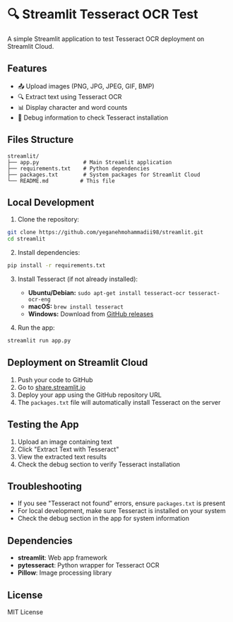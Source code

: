 # 🔍 Streamlit Tesseract OCR Test

A simple Streamlit application to test Tesseract OCR deployment on Streamlit Cloud.

## Features

- 📤 Upload images (PNG, JPG, JPEG, GIF, BMP)
- 🔍 Extract text using Tesseract OCR
- 📊 Display character and word counts
- 🔧 Debug information to check Tesseract installation

## Files Structure

```
streamlit/
├── app.py              # Main Streamlit application
├── requirements.txt    # Python dependencies
├── packages.txt        # System packages for Streamlit Cloud
└── README.md          # This file
```

## Local Development

1. Clone the repository:
```bash
git clone https://github.com/yeganehmohammadii98/streamlit.git
cd streamlit
```

2. Install dependencies:
```bash
pip install -r requirements.txt
```

3. Install Tesseract (if not already installed):
   - **Ubuntu/Debian:** `sudo apt-get install tesseract-ocr tesseract-ocr-eng`
   - **macOS:** `brew install tesseract`
   - **Windows:** Download from [GitHub releases](https://github.com/UB-Mannheim/tesseract/wiki)

4. Run the app:
```bash
streamlit run app.py
```

## Deployment on Streamlit Cloud

1. Push your code to GitHub
2. Go to [share.streamlit.io](https://share.streamlit.io)
3. Deploy your app using the GitHub repository URL
4. The `packages.txt` file will automatically install Tesseract on the server

## Testing the App

1. Upload an image containing text
2. Click "Extract Text with Tesseract"
3. View the extracted text results
4. Check the debug section to verify Tesseract installation

## Troubleshooting

- If you see "Tesseract not found" errors, ensure `packages.txt` is present
- For local development, make sure Tesseract is installed on your system
- Check the debug section in the app for system information

## Dependencies

- **streamlit**: Web app framework
- **pytesseract**: Python wrapper for Tesseract OCR
- **Pillow**: Image processing library

## License

MIT License